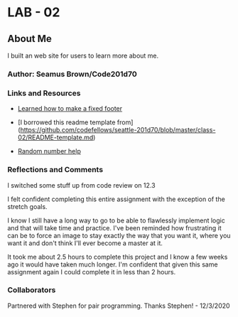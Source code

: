 # LAB - 02

## About Me

I built an web site for users to learn more about me.

### Author: Seamus Brown/Code201d70

### Links and Resources

* [Learned how to make a fixed footer](https://www.w3schools.com/howto/howto_css_fixed_footer.asp)

* [I borrowed this readme template from] (https://github.com/codefellows/seattle-201d70/blob/master/class-02/README-template.md)

* [Random number help](https://www.w3schools.com/js/js_random.asp)

### Reflections and Comments

I switched some stuff up from code review on 12.3

I felt confident completing this entire assignment with the exception of the stretch goals. 

I know I still have a long way to go to be able to flawlessly implement logic and that will take time and practice. I've been reminded how frustrating it can be to force an image to stay exactly the way that you want it, where you want it and don't think I'll ever become a master at it.

It took me about 2.5 hours to complete this project and I know a few weeks ago it would have taken much longer. I'm confident that given this same assignment again I could complete it in less than 2 hours.

### Collaborators

Partnered with Stephen for pair programming. Thanks Stephen! - 12/3/2020